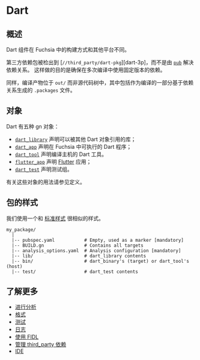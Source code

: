 # Dart


<!--
## Overview

Dart artifacts are not built the same way in Fuchsia as they are on other
platforms.

Instead of relying on [`pub`][pub] to manage dependencies, sources of
third-party packages we depend on are checked into the tree under
[`//third_party/dart-pkg`][dart-3p].
This is to ensure we use consistent versions of our dependencies across multiple
builds.

Likewise, no build output is placed in the source tree as everything goes under
`out/`. That includes `.packages` files which are generated as part of the build
based on a target's dependency.
-->
## 概述

Dart 组件在 Fuchsia 中的构建方式和其他平台不同。

第三方依赖包被检出到 [`//third_party/dart-pkg`][dart-3p]，而不是由 [`pub`][pub] 解决依赖关系。
这样做的目的是确保在多次编译中使用固定版本的依赖。

同样，编译产物位于 `out/` 而非源代码树中，其中包括作为编译的一部分基于依赖关系生成的 `.packages` 文件。

<!--
## Targets

There are five gn targets for building Dart:
- [`dart_library`][target-library] defines a library that can be used by other
Dart targets;
- [`dart_app`][target-app] defines a Dart executable for Fuchsia;
- [`dart_tool`][target-tool] defines a Dart tool for the host;
- [`flutter_app`][target-flutter] defines a [Flutter][flutter] application;
- [`dart_test`][target-test] defines a group of test.

See the definitions of each of these targets for how to use them.
-->
## 对象

Dart 有五种 gn 对象：
- [`dart_library`][target-library] 声明可以被其他 Dart 对象引用的库；
- [`dart_app`][target-app] 声明在 Fuchsia 中可执行的 Dart 程序；
- [`dart_tool`][target-tool] 声明编译主机的 Dart 工具。
- [`flutter_app`][target-flutter] 声明 [Flutter][flutter] 应用；
- [`dart_test`][target-test] 声明测试组。

有关这些对象的用法请参见定义。

<!--
## Package layout

We use a layout very similar to the [standard layout][package-layout].

```
my_package/
  |
  |-- pubspec.yaml           # Empty, used as a marker [mandatory]
  |-- BUILD.gn               # Contains all targets
  |-- analysis_options.yaml  # Analysis configuration [mandatory]
  |-- lib/                   # dart_library contents
  |-- bin/                   # dart_binary's (target) or dart_tool's (host)
  |-- test/                  # dart_test contents
```
-->
## 包的样式

我们使用一个和 [标准样式][package-layout] 很相似的样式。

```
my_package/
  |
  |-- pubspec.yaml           # Empty, used as a marker [mandatory]
  |-- BUILD.gn               # Contains all targets
  |-- analysis_options.yaml  # Analysis configuration [mandatory]
  |-- lib/                   # dart_library contents
  |-- bin/                   # dart_binary's (target) or dart_tool's (host)
  |-- test/                  # dart_test contents
```

<!--
## Going further

- [Running analysis](analysis.md)
- [Style](style.md)
- [Testing](testing.md)
- [Logging](logging.md)
- [Using FIDL](fidl.md)
- [Managing third_party dependencies](third_party.md)
- [IDEs](ides.md)
-->
## 了解更多

- [进行分析](analysis.md)
- [格式](style.md)
- [测试](testing.md)
- [日志](logging.md)
- [使用 FIDL](fidl.md)
- [管理 third_party 依赖](third_party.md)
- [IDE](ides.md)

[pub]: https://www.dartlang.org/tools/pub/get-started "pub"
[package-layout]: https://www.dartlang.org/tools/pub/package-layout "Package layout"
[target-library]: https://fuchsia.googlesource.com/build/+/master/dart/dart_library.gni "dart_library target"
[target-app]: https://fuchsia.googlesource.com/topaz/+/master/runtime/dart_runner/dart_app.gni "dart_app target"
[target-tool]: https://fuchsia.googlesource.com/build/+/master/dart/dart_tool.gni "dart_tool target"
[target-flutter]: https://fuchsia.googlesource.com/topaz/+/master/runtime/flutter_runner/flutter_app.gni "flutter_app target"
[target-test]: https://fuchsia.googlesource.com/build/+/master/dart/dart_test.gni "dart_test target"
[flutter]: https://flutter.io/ "Flutter"